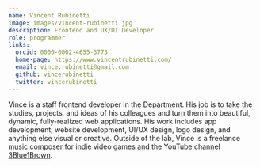 ```yaml
---
name: Vincent Rubinetti
image: images/vincent-rubinetti.jpg
description: Frontend and UX/UI Developer
role: programmer
links:
  orcid: 0000-0002-4655-3773
  home-page: https://www.vincentrubinetti.com/
  email: vince.rubinetti@gmail.com
  github: vincerubinetti
  twitter: vincerubinetti
---
```


Vince is a staff frontend developer in the Department.
His job is to take the studies, projects, and ideas of his colleagues and turn them into beautiful, dynamic, fully-realized web applications.
His work includes app development, website development, UI/UX design, logo design, and anything else visual or creative.
Outside of the lab, Vince is a freelance [music composer](https://www.vincentrubinetti.com/) for indie video games and the YouTube channel [3Blue1Brown](https://www.youtube.com/3blue1brown).
